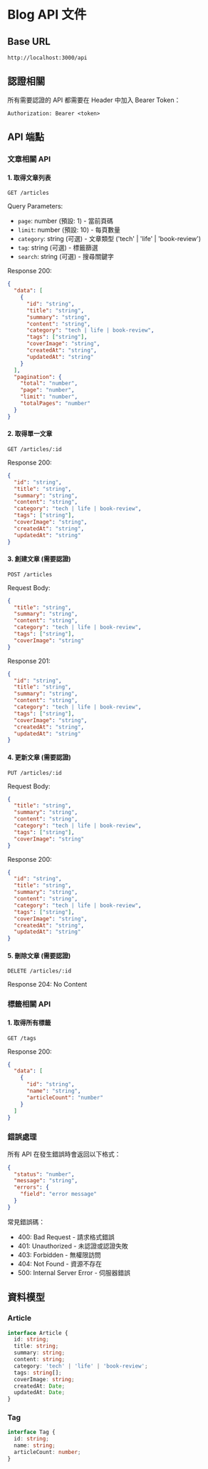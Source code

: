 # Blog API 文件

## Base URL
```
http://localhost:3000/api
```

## 認證相關
所有需要認證的 API 都需要在 Header 中加入 Bearer Token：
```
Authorization: Bearer <token>
```

## API 端點

### 文章相關 API

#### 1. 取得文章列表
```
GET /articles
```

Query Parameters:
- `page`: number (預設: 1) - 當前頁碼
- `limit`: number (預設: 10) - 每頁數量
- `category`: string (可選) - 文章類型 ('tech' | 'life' | 'book-review')
- `tag`: string (可選) - 標籤篩選
- `search`: string (可選) - 搜尋關鍵字

Response 200:
```json
{
  "data": [
    {
      "id": "string",
      "title": "string",
      "summary": "string",
      "content": "string",
      "category": "tech | life | book-review",
      "tags": ["string"],
      "coverImage": "string",
      "createdAt": "string",
      "updatedAt": "string"
    }
  ],
  "pagination": {
    "total": "number",
    "page": "number",
    "limit": "number",
    "totalPages": "number"
  }
}
```

#### 2. 取得單一文章
```
GET /articles/:id
```

Response 200:
```json
{
  "id": "string",
  "title": "string",
  "summary": "string",
  "content": "string",
  "category": "tech | life | book-review",
  "tags": ["string"],
  "coverImage": "string",
  "createdAt": "string",
  "updatedAt": "string"
}
```

#### 3. 創建文章 (需要認證)
```
POST /articles
```

Request Body:
```json
{
  "title": "string",
  "summary": "string",
  "content": "string",
  "category": "tech | life | book-review",
  "tags": ["string"],
  "coverImage": "string"
}
```

Response 201:
```json
{
  "id": "string",
  "title": "string",
  "summary": "string",
  "content": "string",
  "category": "tech | life | book-review",
  "tags": ["string"],
  "coverImage": "string",
  "createdAt": "string",
  "updatedAt": "string"
}
```

#### 4. 更新文章 (需要認證)
```
PUT /articles/:id
```

Request Body:
```json
{
  "title": "string",
  "summary": "string",
  "content": "string",
  "category": "tech | life | book-review",
  "tags": ["string"],
  "coverImage": "string"
}
```

Response 200:
```json
{
  "id": "string",
  "title": "string",
  "summary": "string",
  "content": "string",
  "category": "tech | life | book-review",
  "tags": ["string"],
  "coverImage": "string",
  "createdAt": "string",
  "updatedAt": "string"
}
```

#### 5. 刪除文章 (需要認證)
```
DELETE /articles/:id
```

Response 204: No Content

### 標籤相關 API

#### 1. 取得所有標籤
```
GET /tags
```

Response 200:
```json
{
  "data": [
    {
      "id": "string",
      "name": "string",
      "articleCount": "number"
    }
  ]
}
```

### 錯誤處理

所有 API 在發生錯誤時會返回以下格式：
```json
{
  "status": "number",
  "message": "string",
  "errors": {
    "field": "error message"
  }
}
```

常見錯誤碼：
- 400: Bad Request - 請求格式錯誤
- 401: Unauthorized - 未認證或認證失敗
- 403: Forbidden - 無權限訪問
- 404: Not Found - 資源不存在
- 500: Internal Server Error - 伺服器錯誤

## 資料模型

### Article
```typescript
interface Article {
  id: string;
  title: string;
  summary: string;
  content: string;
  category: 'tech' | 'life' | 'book-review';
  tags: string[];
  coverImage: string;
  createdAt: Date;
  updatedAt: Date;
}
```

### Tag
```typescript
interface Tag {
  id: string;
  name: string;
  articleCount: number;
}
``` 